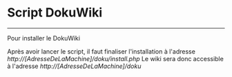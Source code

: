 # Script DokuWiki
***
Pour installer le DokuWiki

Après avoir lancer le script, il faut finaliser l'installation à l'adresse _http://[AdresseDeLaMachine]/doku/install.php_
Le wiki sera donc accessible à l'adresse _http://[AdresseDeLaMachine]/doku_
